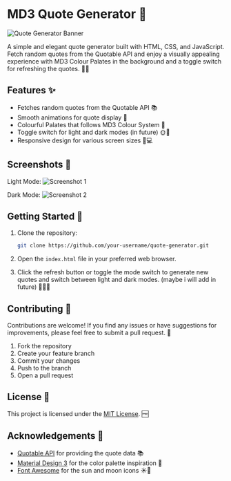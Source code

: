 # MD3 Quote Generator 💬

![Quote Generator Banner](https://i.imgur.com/hQJGkyi.png)

A simple and elegant quote generator built with HTML, CSS, and JavaScript. Fetch random quotes from the Quotable API and enjoy a visually appealing experience with MD3 Colour Palates in the background and a toggle switch for refreshing the quotes. 🌈🌙

## Features ✨

- Fetches random quotes from the Quotable API 📚
- Smooth animations for quote display 🎨
- Colourful Palates that follows MD3 Colour System 🌈
- Toggle switch for light and dark modes (in future) 🌞🌙
- Responsive design for various screen sizes 📱💻

## Screenshots 📸

Light Mode:
![Screenshot 1](https://i.imgur.com/BlgZ3KE.png)

Dark Mode:
![Screenshot 2](https://i.imgur.com/mKQ4z6F.png)

## Getting Started 🚀

1. Clone the repository:

   ```bash
   git clone https://github.com/your-username/quote-generator.git
   ```

2. Open the `index.html` file in your preferred web browser.

3. Click the refresh button or toggle the mode switch to generate new quotes and switch between light and dark modes. (maybe i will add in future) 🔄🌞🌙

## Contributing 🤝

Contributions are welcome! If you find any issues or have suggestions for improvements, please feel free to submit a pull request. 🙌

1. Fork the repository
2. Create your feature branch 
3. Commit your changes 
4. Push to the branch 
5. Open a pull request

## License 📜

This project is licensed under the [MIT License](LICENSE). 🆓

## Acknowledgements 🙏

- [Quotable API](https://github.com/lukePeavey/quotable) for providing the quote data 📚
- [Material Design 3](https://m3.material.io/) for the color palette inspiration 🎨
- [Font Awesome](https://fontawesome.com/) for the sun and moon icons ☀️🌙
